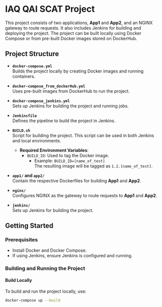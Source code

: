 # IAQ QAI SCAT Project

This project consists of two applications, **App1** and **App2**, and an NGINX gateway to route requests. It also includes Jenkins for building and deploying the project. The project can be built locally using Docker Compose or from pre-built Docker images stored on DockerHub.

## Project Structure

- **`docker-compose.yml`**  
  Builds the project locally by creating Docker images and running containers.

- **`docker-compose_from_dockerHub.yml`**  
  Uses pre-built images from DockerHub to run the project.

- **`docker-compose_jenkins.yml`**  
  Sets up Jenkins for building the project and running jobs.

- **`Jenkinsfile`**  
  Defines the pipeline to build the project in Jenkins.

- **`BUILD.sh`**  
  Script for building the project. This script can be used in both Jenkins and local environments.  
  - **Required Environment Variables**:
    - `BUILD_ID`: Used to tag the Docker image.  
      - Example: `BUILD_ID=[name_of_test]`  
        The resulting image will be tagged as `1.2.[name_of_test]`.

- **`app1/` and `app2/`**  
  Contain the respective Dockerfiles for building **App1** and **App2**.

- **`nginx/`**  
  Configures NGINX as the gateway to route requests to **App1** and **App2**.

- **`jenkins/`**  
  Sets up Jenkins for building the project.

## Getting Started

### Prerequisites

- Install Docker and Docker Compose.
- If using Jenkins, ensure Jenkins is configured and running.

### Building and Running the Project

#### Build Locally
To build and run the project locally, use:
```bash
docker-compose up --build
